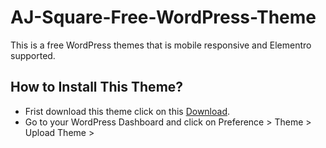 # AJ-Square-Free-WordPress-Theme
 This is a free WordPress themes that is mobile responsive and Elementro supported.

## How to Install This Theme?
- Frist download this theme click on this <a href="https://github.com/MdJahidShah/AJ-Square-Free-WordPress-Theme/archive/refs/heads/main.zip">Download</a>.
- Go to your WordPress Dashboard and click on Preference > Theme > Upload Theme > 